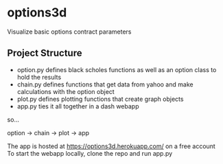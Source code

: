 # options3d
Visualize basic options contract parameters

## Project Structure

* option.py defines black scholes functions as well as an option class to hold the results
* chain.py defines functions that get data from yahoo and make calculations with the option object
* plot.py defines plotting functions that create graph objects
* app.py ties it all together in a dash webapp

so...

option -> chain -> plot -> app

The app is hosted at https://options3d.herokuapp.com/ on a free account
To start the webapp locally, clone the repo and run app.py
